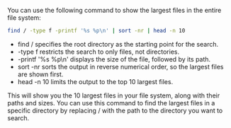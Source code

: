 You can use the following command to show the largest files in the entire file system:

```bash	
find / -type f -printf '%s %p\n' | sort -nr | head -n 10
```

- find / specifies the root directory as the starting point for the search.
- -type f restricts the search to only files, not directories.
- -printf '%s %p\n' displays the size of the file, followed by its path.
- sort -nr sorts the output in reverse numerical order, so the largest files are shown first.
- head -n 10 limits the output to the top 10 largest files.

This will show you the 10 largest files in your file system, along with their paths and sizes. You can use this command to find the largest files in a specific directory by replacing / with the path to the directory you want to search.
